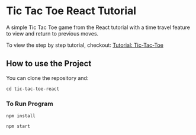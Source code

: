 # Tic Tac Toe React Tutorial

A simple Tic Tac Toe game from the React tutorial with a time travel feature to view and return to previous moves.

To view the step by step tutorial, checkout: [Tutorial: Tic-Tac-Toe](https://react.dev/learn/tutorial-tic-tac-toe)

## How to use the Project

You can clone the repository and:

```
cd tic-tac-toe-react
```

### To Run Program

```
npm install
```

```
npm start
```
